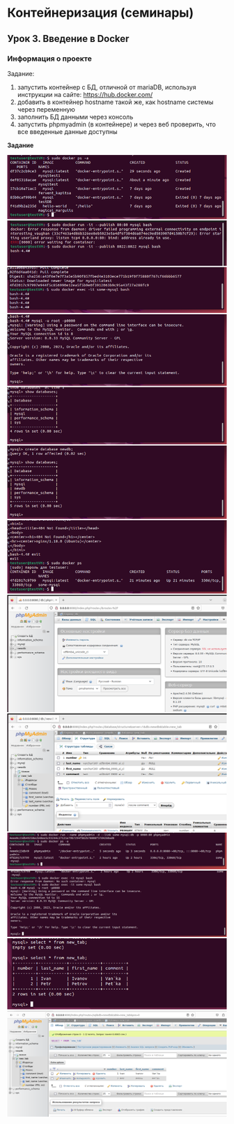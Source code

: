 ﻿# Контейнеризация (семинары)

## Урок 3. Введение в Docker

### **Информация о проекте**

Задание:
1) запустить контейнер с БД, отличной от mariaDB, используя инструкции на сайте: https://hub.docker.com/
2) добавить в контейнер hostname такой же, как hostname системы через переменную
3) заполнить БД данными через консоль
4) запустить phpmyadmin (в контейнере) и через веб проверить, что все введенные данные доступны


**Задание**


![lxc version](https://github.com/Ask1509/Containerization-Seminar_3/blob/main/source/2023-05-14%2022-16-03.png)
![lxc version](https://github.com/Ask1509/Containerization-Seminar_3/blob/main/source/2023-05-14%2022-24-19.png)
![lxc version](https://github.com/Ask1509/Containerization-Seminar_3/blob/main/source/2023-05-14%2022-43-16.png)
![lxc version](https://github.com/Ask1509/Containerization-Seminar_3/blob/main/source/2023-05-14%2022-55-49.png)
![lxc version](https://github.com/Ask1509/Containerization-Seminar_3/blob/main/source/2023-05-14%2022-56-42.png)
![lxc version](https://github.com/Ask1509/Containerization-Seminar_3/blob/main/source/2023-05-14%2022-57-22.png)
![lxc version](https://github.com/Ask1509/Containerization-Seminar_3/blob/main/source/2023-05-14%2023-04-17.png)
![lxc version](https://github.com/Ask1509/Containerization-Seminar_3/blob/main/source/2023-05-15%2000-19-37.png)
![lxc version](https://github.com/Ask1509/Containerization-Seminar_3/blob/main/source/2023-05-15%2000-22-54.png)
![lxc version](https://github.com/Ask1509/Containerization-Seminar_3/blob/main/source/2023-05-15%2000-23-19.png)
![lxc version](https://github.com/Ask1509/Containerization-Seminar_3/blob/main/source/2023-05-15%2000-25-10.png)
![lxc version](https://github.com/Ask1509/Containerization-Seminar_3/blob/main/source/2023-05-15%2000-34-14.png)
![lxc version](https://github.com/Ask1509/Containerization-Seminar_3/blob/main/source/2023-05-15%2000-34-30.png)






